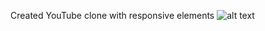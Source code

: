 Created YouTube clone with responsive elements
![alt text](https://github.com/[emilsrie]/[web_technologies]/blob/[main]/02_my_own_youtube/finished_website_images/youtube_clone_example_1.jpg?raw=true)